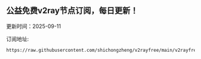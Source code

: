 ## 公益免费v2ray节点订阅，每日更新！
更新时间：2025-09-11

订阅地址:
```
https://raw.githubusercontent.com/shichongzheng/v2rayfree/main/v2rayfree
```
